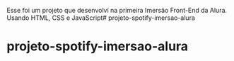 Esse foi um projeto que desenvolví na primeira Imersão Front-End da
Alura. Usando HTML, CSS e JavaScript# projeto-spotify-imersao-alura
# projeto-spotify-imersao-alura
